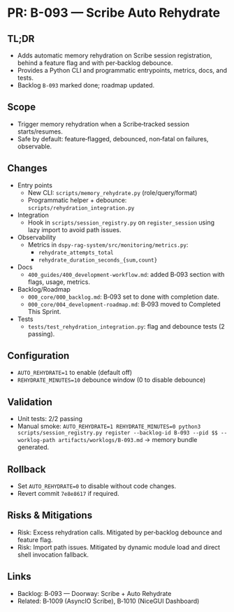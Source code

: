 # PR: B-093 — Scribe Auto Rehydrate

## TL;DR
- Adds automatic memory rehydration on Scribe session registration, behind a feature flag and with per‑backlog debounce.
- Provides a Python CLI and programmatic entrypoints, metrics, docs, and tests.
- Backlog `B-093` marked done; roadmap updated.

## Scope
- Trigger memory rehydration when a Scribe‑tracked session starts/resumes.
- Safe by default: feature‑flagged, debounced, non‑fatal on failures, observable.

## Changes
- Entry points
  - New CLI: `scripts/memory_rehydrate.py` (role/query/format)
  - Programmatic helper + debounce: `scripts/rehydration_integration.py`
- Integration
  - Hook in `scripts/session_registry.py` on `register_session` using lazy import to avoid path issues.
- Observability
  - Metrics in `dspy-rag-system/src/monitoring/metrics.py`:
    - `rehydrate_attempts_total`
    - `rehydrate_duration_seconds_{sum,count}`
- Docs
  - `400_guides/400_development-workflow.md`: added B‑093 section with flags, usage, metrics.
- Backlog/Roadmap
  - `000_core/000_backlog.md`: B‑093 set to done with completion date.
  - `000_core/004_development-roadmap.md`: B‑093 moved to Completed This Sprint.
- Tests
  - `tests/test_rehydration_integration.py`: flag and debounce tests (2 passing).

## Configuration
- `AUTO_REHYDRATE=1` to enable (default off)
- `REHYDRATE_MINUTES=10` debounce window (0 to disable debounce)

## Validation
- Unit tests: 2/2 passing
- Manual smoke: `AUTO_REHYDRATE=1 REHYDRATE_MINUTES=0 python3 scripts/session_registry.py register --backlog-id B-093 --pid $$ --worklog-path artifacts/worklogs/B-093.md` → memory bundle generated.

## Rollback
- Set `AUTO_REHYDRATE=0` to disable without code changes.
- Revert commit `7e8e8617` if required.

## Risks & Mitigations
- Risk: Excess rehydration calls. Mitigated by per‑backlog debounce and feature flag.
- Risk: Import path issues. Mitigated by dynamic module load and direct shell invocation fallback.

## Links
- Backlog: B‑093 — Doorway: Scribe + Auto Rehydrate
- Related: B‑1009 (AsyncIO Scribe), B‑1010 (NiceGUI Dashboard)
